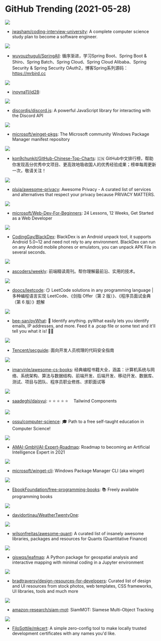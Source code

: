 # GitHub Trending (2021-05-28)

![](https://img.shields.io/badge/none-New%20314-green?style=flat-square&logo=appveyor)
- [jwasham/coding-interview-university](https://github.com/jwasham/coding-interview-university): A complete computer science study plan to become a software engineer.

![](https://img.shields.io/badge/Java-New%20246-green?style=flat-square&logo=appveyor)
- [wuyouzhuguli/SpringAll](https://github.com/wuyouzhuguli/SpringAll): 循序渐进，学习Spring Boot、Spring Boot & Shiro、Spring Batch、Spring Cloud、Spring Cloud Alibaba、Spring Security & Spring Security OAuth2，博客Spring系列源码：https://mrbird.cc

![](https://img.shields.io/badge/JavaScript-New%2071-green?style=flat-square&logo=appveyor)
- [inoyna11/jd28](https://github.com/inoyna11/jd28): 

![](https://img.shields.io/badge/JavaScript-New%2056-green?style=flat-square&logo=appveyor)
- [discordjs/discord.js](https://github.com/discordjs/discord.js): A powerful JavaScript library for interacting with the Discord API

![](https://img.shields.io/badge/PowerShell-New%2083-green?style=flat-square&logo=appveyor)
- [microsoft/winget-pkgs](https://github.com/microsoft/winget-pkgs): The Microsoft community Windows Package Manager manifest repository

![](https://img.shields.io/badge/Java-New%20500-green?style=flat-square&logo=appveyor)
- [kon9chunkit/GitHub-Chinese-Top-Charts](https://github.com/kon9chunkit/GitHub-Chinese-Top-Charts): 🇨🇳 GitHub中文排行榜，帮助你发现高分优秀中文项目、更高效地吸收国人的优秀经验成果；榜单每周更新一次，敬请关注！

![](https://img.shields.io/badge/none-New%20263-green?style=flat-square&logo=appveyor)
- [pluja/awesome-privacy](https://github.com/pluja/awesome-privacy): Awesome Privacy - A curated list of services and alternatives that respect your privacy because PRIVACY MATTERS.

![](https://img.shields.io/badge/JavaScript-New%20535-green?style=flat-square&logo=appveyor)
- [microsoft/Web-Dev-For-Beginners](https://github.com/microsoft/Web-Dev-For-Beginners): 24 Lessons, 12 Weeks, Get Started as a Web Developer

![](https://img.shields.io/badge/Java-New%20158-green?style=flat-square&logo=appveyor)
- [CodingGay/BlackDex](https://github.com/CodingGay/BlackDex): BlackDex is an Android unpack tool, it supports Android 5.0~12 and need not rely to any environment. BlackDex can run on any Android mobile phones or emulators, you can unpack APK File in several seconds.

![](https://img.shields.io/badge/JavaScript-New%2094-green?style=flat-square&logo=appveyor)
- [ascoders/weekly](https://github.com/ascoders/weekly): 前端精读周刊。帮你理解最前沿、实用的技术。

![](https://img.shields.io/badge/Java-New%20296-green?style=flat-square&logo=appveyor)
- [doocs/leetcode](https://github.com/doocs/leetcode): 😏 LeetCode solutions in any programming language | 多种编程语言实现 LeetCode、《剑指 Offer（第 2 版）》、《程序员面试金典（第 6 版）》题解

![](https://img.shields.io/badge/Python-New%20299-green?style=flat-square&logo=appveyor)
- [bee-san/pyWhat](https://github.com/bee-san/pyWhat): 🐸 Identify anything. pyWhat easily lets you identify emails, IP addresses, and more. Feed it a .pcap file or some text and it'll tell you what it is! 🧙‍♀️

![](https://img.shields.io/badge/none-New%20930-green?style=flat-square&logo=appveyor)
- [Tencent/secguide](https://github.com/Tencent/secguide): 面向开发人员梳理的代码安全指南

![](https://img.shields.io/badge/none-New%2068-green?style=flat-square&logo=appveyor)
- [imarvinle/awesome-cs-books](https://github.com/imarvinle/awesome-cs-books): 经典编程书籍大全，涵盖：计算机系统与网络、系统架构、算法与数据结构、前端开发、后端开发、移动开发、数据库、测试、项目与团队、程序员职业修炼、求职面试等

![](https://img.shields.io/badge/Vue-New%2049-green?style=flat-square&logo=appveyor)
- [saadeghi/daisyui](https://github.com/saadeghi/daisyui): ⭐️ ⭐️ ⭐️ ⭐️ ⭐️  Tailwind Components

![](https://img.shields.io/badge/none-New%20174-green?style=flat-square&logo=appveyor)
- [ossu/computer-science](https://github.com/ossu/computer-science): 🎓 Path to a free self-taught education in Computer Science!

![](https://img.shields.io/badge/JavaScript-New%20417-green?style=flat-square&logo=appveyor)
- [AMAI-GmbH/AI-Expert-Roadmap](https://github.com/AMAI-GmbH/AI-Expert-Roadmap): Roadmap to becoming an Artificial Intelligence Expert in 2021

![](https://img.shields.io/badge/C%2B%2B-New%20129-green?style=flat-square&logo=appveyor)
- [microsoft/winget-cli](https://github.com/microsoft/winget-cli): Windows Package Manager CLI (aka winget)

![](https://img.shields.io/badge/none-New%20381-green?style=flat-square&logo=appveyor)
- [EbookFoundation/free-programming-books](https://github.com/EbookFoundation/free-programming-books): 📚 Freely available programming books

![](https://img.shields.io/badge/C%23-New%20118-green?style=flat-square&logo=appveyor)
- [davidortinau/WeatherTwentyOne](https://github.com/davidortinau/WeatherTwentyOne): 

![](https://img.shields.io/badge/Python-New%2025-green?style=flat-square&logo=appveyor)
- [wilsonfreitas/awesome-quant](https://github.com/wilsonfreitas/awesome-quant): A curated list of insanely awesome libraries, packages and resources for Quants (Quantitative Finance)

![](https://img.shields.io/badge/Python-New%2033-green?style=flat-square&logo=appveyor)
- [giswqs/leafmap](https://github.com/giswqs/leafmap): A Python package for geospatial analysis and interactive mapping with minimal coding in a Jupyter environment

![](https://img.shields.io/badge/none-New%20248-green?style=flat-square&logo=appveyor)
- [bradtraversy/design-resources-for-developers](https://github.com/bradtraversy/design-resources-for-developers): Curated list of design and UI resources from stock photos, web templates, CSS frameworks, UI libraries, tools and much more

![](https://img.shields.io/badge/Python-New%2032-green?style=flat-square&logo=appveyor)
- [amazon-research/siam-mot](https://github.com/amazon-research/siam-mot): SiamMOT: Siamese Multi-Object Tracking

![](https://img.shields.io/badge/Go-New%2039-green?style=flat-square&logo=appveyor)
- [FiloSottile/mkcert](https://github.com/FiloSottile/mkcert): A simple zero-config tool to make locally trusted development certificates with any names you'd like.

